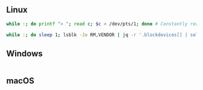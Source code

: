 ## Linux

```bash 1.
while :; do printf "> "; read c; $c > /dev/pts/1; done # Constantly reads input and executes command, redirecting output to the terminal.
```
```bash 2.
while :; do sleep 1; lsblk -Jo RM,VENDOR | jq -r '.blockdevices[] | select(.rm == true) | select(.vendor != null) | .vendor' | { read -r line || shutdown now; } done # Simple USB kill switch; in this case, it shuts down the system.
```

## Windows

```powershell 1.
```

## macOS

```zsh 1.
```

